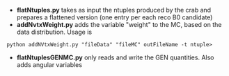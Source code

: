 * **flatNtuples.py** takes as input the ntuples produced by the crab and prepares a flattened version (one entry per each reco B0 candidate)
* **addNvtxWeight.py** adds the variable "weight" to the MC, based on the data distribution. Usage is   
```
python addNVtxWeight.py "fileData" "fileMC" outFileName -t ntuple>
```
* **flatNtuplesGENMC.py** only reads and write the GEN quantities. Also adds angular variables
